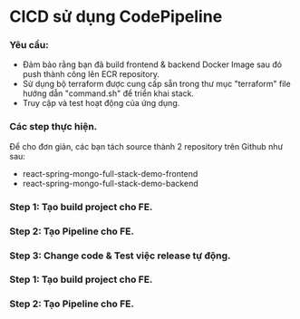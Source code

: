 # CICD sử dụng CodePipeline

### Yêu cầu:
- Đảm bảo rằng bạn đã build frontend & backend Docker Image sau đó push thành công lên ECR repository.
- Sử dụng bộ terraform được cung cấp sẵn trong thư mục "terraform" file hướng dẫn "command.sh" để triển khai stack.
- Truy cập và test hoạt động của ứng dụng.

### Các step thực hiện.
Để cho đơn giản, các bạn tách source thành 2 repository trên Github như sau:
- react-spring-mongo-full-stack-demo-frontend
- react-spring-mongo-full-stack-demo-backend

### Step 1: Tạo build project cho FE.


### Step 2: Tạo Pipeline cho FE.


### Step 3: Change code & Test việc release tự động. 


### Step 1: Tạo build project cho FE.


### Step 2: Tạo Pipeline cho FE.
